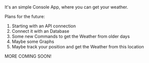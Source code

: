 It's an simple Console App, where you can get your weather.

Plans for the future:

1. Starting with an API connection
2. Connect it with an Database
3. Some new Commands to get the Weather from older days 
4. Maybe some Graphs
5. Maybe track your position and get the Weather from this location

MORE COMING SOON!
